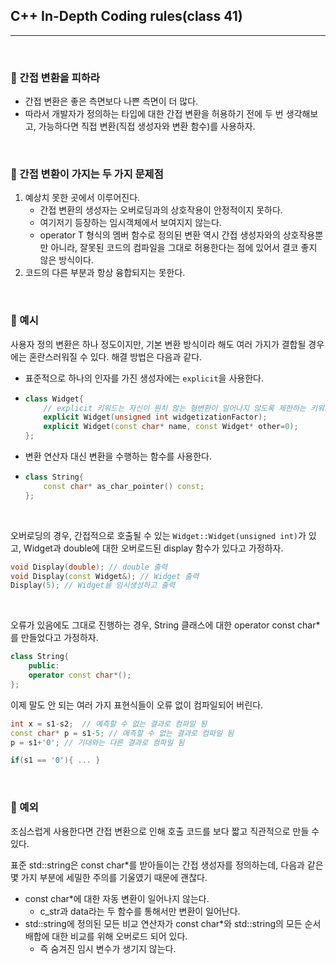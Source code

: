 ## C++ In-Depth Coding rules(class 41)

***

<br>

### :pushpin: 간접 변환을 피하라

- 간접 변환은 좋은 측면보다 나쁜 측면이 더 많다.
- 따라서 개발자가 정의하는 타입에 대한 간접 변환을 허용하기 전에 두 번 생각해보고, 가능하다면 직접 변환(직접 생성자와 변환 함수)를 사용하자.

<br>

### :pushpin: 간접 변환이 가지는 두 가지 문제점

1. 예상치 못한 곳에서 이루어진다.
   - 간접 변환의 생성자는 오버로딩과의 상호작용이 안정적이지 못하다.
   - 여기저기 등장하는 임시객체에서 보여지지 않는다.
   - operator T 형식의 멤버 함수로 정의된 변환 역시 간접 생성자와의 상호작용뿐만 아니라, 잘못된 코드의 컴파일을 그대로 허용한다는 점에 있어서 결코 좋지 않은 방식이다.
2. 코드의 다른 부분과 항상 융합되지는 못한다.

<br>


### :pushpin: 예시

사용자 정의 변환은 하나 정도이지만, 기본 변환 방식이라 해도 여러 가지가 결합될 경우에는 혼란스러워질 수 있다. 해결 방법은 다음과 같다.

- 표준적으로 하나의 인자를 가진 생성자에는 ```explicit```을 사용한다.

- ```c++
  class Widget{
      // explicit 키워드는 자신이 원치 않는 형변환이 일어나지 않도록 제한하는 키워드이다.
      explicit Widget(unsigned int widgetizationFactor);
      explicit Widget(const char* name, const Widget* other=0);
  };
  ```

- 변환 연산자 대신 변환을 수행하는 함수를 사용한다.

- ```c++
  class String{
      const char* as_char_pointer() const;
  };
  ```

<br>

오버로딩의 경우, 간접적으로 호출될 수 있는 ```Widget::Widget(unsigned int)```가 있고, Widget과 double에 대한 오버로드된 display 함수가 있다고 가정하자.

```c++
void Display(double); // double 출력
void Display(const Widget&); // Widget 출력
Display(5); // Widget을 임시생성하고 출력
```

<br>

오류가 있음에도 그대로 진행하는 경우, String 클래스에 대한 operator const char*를 만들었다고 가정하자.

```c++
class String{
    public:
    operator const char*();
};
```

이제 말도 안 되는 여러 가지 표현식들이 오류 없이 컴파일되어 버린다.

```c++
int x = s1-s2;  // 예측할 수 없는 결과로 컴파일 됨
const char* p = s1-5; // 예측할 수 없는 결과로 컴파일 됨
p = s1+'0'; // 기대와는 다른 결과로 컴파일 됨

if(s1 == '0'){ ... }
```

<br>



### :pushpin: 예외

조심스럽게 사용한다면 간접 변환으로 인해 호출 코드를 보다 짧고 직관적으로 만들 수 있다.

표준 std::string은 const char*를 받아들이는 간접 생성자를 정의하는데, 다음과 같은 몇 가지 부분에 세밀한 주의를 기울였기 때문에 괜찮다.

- const char*에 대한 자동 변환이 일어나지 않는다.
  - c_str과 data라는 두 함수를 통해서만 변환이 일어난다.
- std::string에 정의된 모든 비교 연산자가 const char*와 std::string의 모든 순서 배합에 대한 비교를 위해 오버로드 되어 있다.
  - 즉 숨겨진 임시 변수가 생기지 않는다.